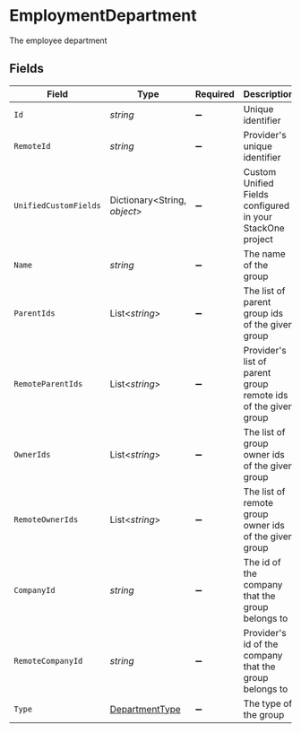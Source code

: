 # EmploymentDepartment

The employee department


## Fields

| Field                                                                                        | Type                                                                                         | Required                                                                                     | Description                                                                                  | Example                                                                                      |
| -------------------------------------------------------------------------------------------- | -------------------------------------------------------------------------------------------- | -------------------------------------------------------------------------------------------- | -------------------------------------------------------------------------------------------- | -------------------------------------------------------------------------------------------- |
| `Id`                                                                                         | *string*                                                                                     | :heavy_minus_sign:                                                                           | Unique identifier                                                                            | 8187e5da-dc77-475e-9949-af0f1fa4e4e3                                                         |
| `RemoteId`                                                                                   | *string*                                                                                     | :heavy_minus_sign:                                                                           | Provider's unique identifier                                                                 | 8187e5da-dc77-475e-9949-af0f1fa4e4e3                                                         |
| `UnifiedCustomFields`                                                                        | Dictionary<String, *object*>                                                                 | :heavy_minus_sign:                                                                           | Custom Unified Fields configured in your StackOne project                                    | {<br/>"my_project_custom_field_1": "REF-1236",<br/>"my_project_custom_field_2": "some other value"<br/>} |
| `Name`                                                                                       | *string*                                                                                     | :heavy_minus_sign:                                                                           | The name of the group                                                                        | Engineering                                                                                  |
| `ParentIds`                                                                                  | List<*string*>                                                                               | :heavy_minus_sign:                                                                           | The list of parent group ids of the given group                                              | [<br/>"cxIQNjUyNDM0",<br/>"cxIQNjQzNzI0MQ"<br/>]                                             |
| `RemoteParentIds`                                                                            | List<*string*>                                                                               | :heavy_minus_sign:                                                                           | Provider's list of parent group remote ids of the given group                                | [<br/>"652434",<br/>"6437241"<br/>]                                                          |
| `OwnerIds`                                                                                   | List<*string*>                                                                               | :heavy_minus_sign:                                                                           | The list of group owner ids of the given group                                               | [<br/>"cxIQNjUyEDM0",<br/>"cxIQNjQzNzA0MQ"<br/>]                                             |
| `RemoteOwnerIds`                                                                             | List<*string*>                                                                               | :heavy_minus_sign:                                                                           | The list of remote group owner ids of the given group                                        | [<br/>"475364",<br/>"4327652"<br/>]                                                          |
| `CompanyId`                                                                                  | *string*                                                                                     | :heavy_minus_sign:                                                                           | The id of the company that the group belongs to                                              | 1234567890                                                                                   |
| `RemoteCompanyId`                                                                            | *string*                                                                                     | :heavy_minus_sign:                                                                           | Provider's id of the company that the group belongs to                                       | 1234567890                                                                                   |
| `Type`                                                                                       | [DepartmentType](../../Models/Components/DepartmentType.md)                                  | :heavy_minus_sign:                                                                           | The type of the group                                                                        |                                                                                              |